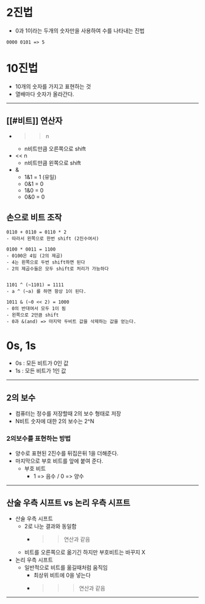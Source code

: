 # 2진법

- 0과 1이라는 두개의 숫자만을 사용하여 수를 나타내는 진법
```ad-example
0000 0101 => 5
```


# 10진법

- 10개의 숫자를 가지고 표현하는 것
- 열배마다 숫자가 올라간다.
---

## [[#비트]] 연산자

- >>  n
	- n비트만큼 오른쪽으로  shift
- << n
	- n비트만큼 왼쪽으로 shift
- &
	- 1&1 = 1 (유일)
	- 0&1 = 0
	- 1&0 = 0
	- 0&0 = 0


## 손으로 비트 조작
```ad-note trick
0110 + 0110 = 0110 * 2
- 따라서 왼쪽으로 한번 shift (2진수여서)

0100 * 0011 = 1100
- 0100은 4임 (2의 제곱)
- 4는 왼쪽으로 두번 shift하면 된다
- 2의 제곱수들은 모두 shift로 처리가 가능하다


1101 ^ (~1101) = 1111
- a ^ (~a) 를 하면 항상 1이 된다.

1011 & (~0 << 2) = 1000
- 0의 반대여서 모두 1이 됨 
- 왼쪽으로 2만큼 shift
- 0과 &(and) => 마지막 두비트 값을 삭제하는 값을 얻는다.

```


# 0s, 1s
- 0s : 모든 비트가 0인 값
- 1s : 모든 비트가 1인 값
---
## 2의 보수
- 컴퓨터는 정수를 저장할때 2의 보수 형태로 저장
- N비트 숫자에 대한 2의 보수는 2^N
### 2의보수를 표현하는 방법 
- 양수로 표현된 2진수를 뒤집은뒤 1을 더해준다.
- 마지막으로 부호 비트를 앞에 붙여 준다. 
	- 부호 비트
		- 1 => 음수 / 0 => 양수
	
---
## 산술 우측 시프트 vs 논리 우측 시프트 
- 산술 우측 시프트
	- 2로 나눈 결과와 동일함
		- >> 연산과 같음
	- 비트를 오른쪽으로 옮기긴 하지만 부호비트는 바꾸지 X
- 논리 우측 시프트 
	- 일반적으로 비트를 옮길때처럼 움직임
		- 최상위 비트에 0을 넣는다
		- >>> 연산과 같음

---
